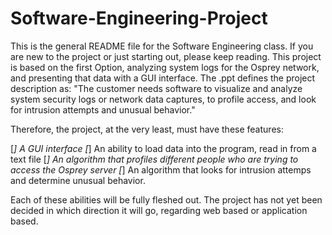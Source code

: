 # Software-Engineering-Project

This is the general README file for the Software Engineering class. If you are new to the project or just starting out, please keep reading.
This project is based on the first Option, analyzing system logs for the Osprey network, and presenting that data with a GUI interface. 
The .ppt defines the project description as: "The customer needs software to visualize and analyze system security logs or network data captures, to profile access, and look for intrusion attempts and unusual behavior."

Therefore, the project, at the very least, must have these features:

[*] A GUI interface
[*] An ability to load data into the program, read in from a text file
[*] An algorithm that profiles different people who are trying to access the Osprey server
[*] An algorithm that looks for intrusion attemps and determine unusual behavior. 

Each of these abilities will be fully fleshed out. The project has not yet been decided in which direction it will go, regarding web based
or application based. 
